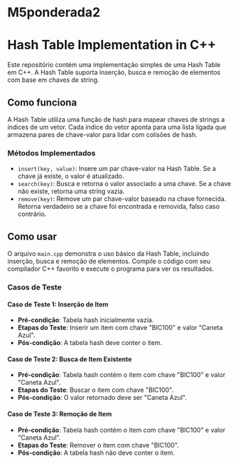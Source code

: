 # M5ponderada2

# Hash Table Implementation in C++

Este repositório contém uma implementação simples de uma Hash Table em C++. A Hash Table suporta inserção, busca e remoção de elementos com base em chaves de string.

## Como funciona

A Hash Table utiliza uma função de hash para mapear chaves de strings a índices de um vetor. Cada índice do vetor aponta para uma lista ligada que armazena pares de chave-valor para lidar com colisões de hash.

### Métodos Implementados

- `insert(key, value)`: Insere um par chave-valor na Hash Table. Se a chave já existe, o valor é atualizado.
- `search(key)`: Busca e retorna o valor associado a uma chave. Se a chave não existe, retorna uma string vazia.
- `remove(key)`: Remove um par chave-valor baseado na chave fornecida. Retorna verdadeiro se a chave foi encontrada e removida, falso caso contrário.

## Como usar

O arquivo `main.cpp` demonstra o uso básico da Hash Table, incluindo inserção, busca e remoção de elementos. Compile o código com seu compilador C++ favorito e execute o programa para ver os resultados.

### Casos de Teste

#### Caso de Teste 1: Inserção de Item
- **Pré-condição**: Tabela hash inicialmente vazia.
- **Etapas do Teste**: Inserir um item com chave "BIC100" e valor "Caneta Azul".
- **Pós-condição**: A tabela hash deve conter o item.

#### Caso de Teste 2: Busca de Item Existente
- **Pré-condição**: Tabela hash contém o item com chave "BIC100" e valor "Caneta Azul".
- **Etapas do Teste**: Buscar o item com chave "BIC100".
- **Pós-condição**: O valor retornado deve ser "Caneta Azul".

#### Caso de Teste 3: Remoção de Item
- **Pré-condição**: Tabela hash contém o item com chave "BIC100" e valor "Caneta Azul".
- **Etapas do Teste**: Remover o item com chave "BIC100".
- **Pós-condição**: A tabela hash não deve conter o item.


